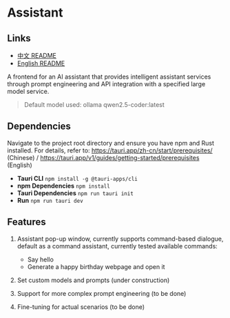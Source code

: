 # Assistant

## Links
- [中文 README](README.md)
- [English README](README_EN.md)

A frontend for an AI assistant that provides intelligent assistant services through prompt engineering and API integration with a specified large model service.
> Default model used: ollama qwen2.5-coder:latest

## Dependencies
Navigate to the project root directory and ensure you have npm and Rust installed. For details, refer to: https://tauri.app/zh-cn/start/prerequisites/ (Chinese) / https://tauri.app/v1/guides/getting-started/prerequisites (English)
- **Tauri CLI**
`npm install -g @tauri-apps/cli`
- **npm Dependencies**
`npm install`
- **Tauri Dependencies**
`npm run tauri init`
- **Run**
`npm run tauri dev`

## Features
1. Assistant pop-up window, currently supports command-based dialogue, default as a command assistant, currently tested available commands:
    * Say hello
    * Generate a happy birthday webpage and open it

2. Set custom models and prompts (under construction)
3. Support for more complex prompt engineering (to be done)
4. Fine-tuning for actual scenarios (to be done)

